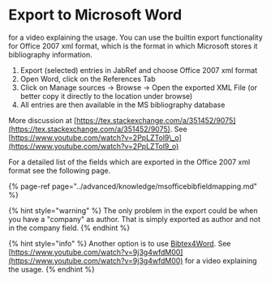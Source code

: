 # Export to Microsoft Word

 for a video explaining the usage. You can use the builtin export functionality for Office 2007 xml format,  which is the format in which Microsoft stores it bibliography information.

1. Export \(selected\) entries in JabRef and choose Office 2007 xml format
2. Open Word, click on the References Tab
3. Click on Manage sources -&gt; Browse -&gt; Open the exported XML File \(or better copy it directly to the location under browse\)
4. All entries are then available in the MS bibliography database

More discussion at [https://tex.stackexchange.com/a/351452/9075](https://tex.stackexchange.com/a/351452/9075). See [https://www.youtube.com/watch?v=2PpLZTol9\_o](https://www.youtube.com/watch?v=2PpLZTol9_o)

For a detailed list of the fields which are exported in the Office 2007 xml format see the following page.

{% page-ref page="../advanced/knowledge/msofficebibfieldmapping.md" %}

{% hint style="warning" %}
The only problem in the export could be when you have a "company" as author. That is simply exported as author and not in the company field.
{% endhint %}

{% hint style="info" %}
Another option is to use [Bibtex4Word](http://www.ee.ic.ac.uk/hp/staff/dmb/perl/index.html). See [https://www.youtube.com/watch?v=9j3g4wfdM00](https://www.youtube.com/watch?v=9j3g4wfdM00) for a video explaining the usage.
{% endhint %}

